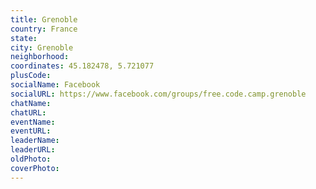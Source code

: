 ```yaml
---
title: Grenoble
country: France
state: 
city: Grenoble
neighborhood: 
coordinates: 45.182478, 5.721077
plusCode:
socialName: Facebook
socialURL: https://www.facebook.com/groups/free.code.camp.grenoble
chatName:
chatURL:
eventName:
eventURL:
leaderName:
leaderURL:
oldPhoto: 
coverPhoto:
---
```

